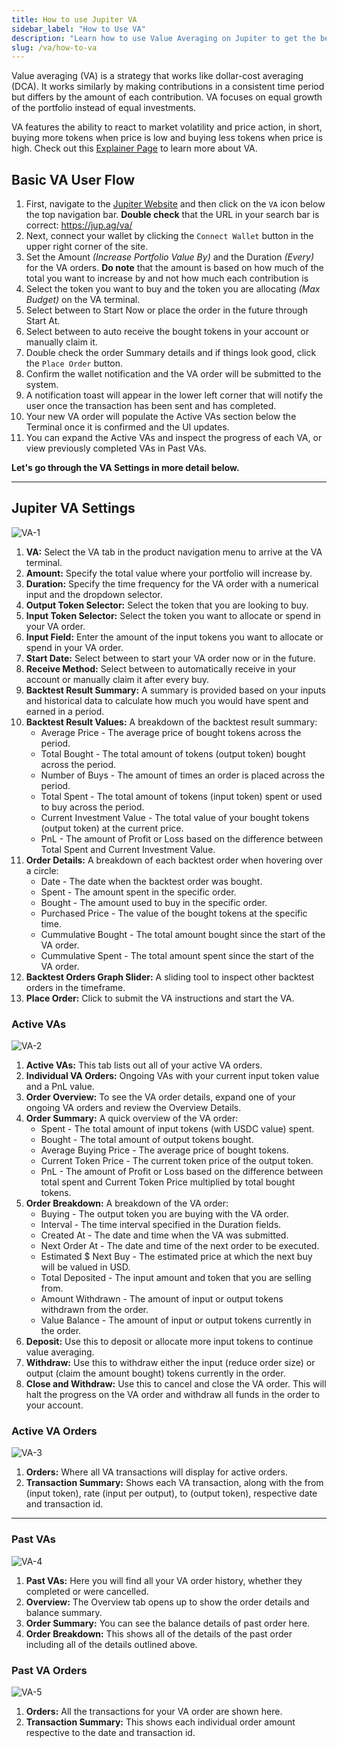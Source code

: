 ```yaml
---
title: How to use Jupiter VA
sidebar_label: "How to Use VA"
description: "Learn how to use Value Averaging on Jupiter to get the best price on your trades in. Learn today!"
slug: /va/how-to-va
---
```


<head>
    <title>How to use Value Averaging (VA) on Jupiter</title>
    <meta name="twitter:card" content="summary" />
</head>

Value averaging (VA) is a strategy that works like dollar-cost averaging (DCA). It works similarly by making contributions in a consistent time period but differs by the amount of each contribution. VA focuses on equal growth of the portfolio instead of equal investments.

VA features the ability to react to market volatility and price action, in short, buying more tokens when price is low and buying less tokens when price is high. Check out this [Explainer Page](./3-explainer.md) to learn more about VA.

## Basic VA User Flow

1. First, navigate to the [Jupiter Website](https://jup.ag/) and then click on the `VA` icon below the top navigation bar. **Double check** that the URL in your search bar is correct: https://jup.ag/va/
2. Next, connect your wallet by clicking the `Connect Wallet` button in the upper right corner of the site.
3. Set the Amount _(Increase Portfolio Value By)_ and the Duration _(Every)_ for the VA orders.
   **Do note** that the amount is based on how much of the total you want to increase by and not how much each contribution is
4. Select the token you want to buy and the token you are allocating _(Max Budget)_ on the VA terminal.
5. Select between to Start Now or place the order in the future through Start At.
6. Select between to auto receive the bought tokens in your account or manually claim it.
7. Double check the order Summary details and if things look good, click the `Place Order` button.
8. Confirm the wallet notification and the VA order will be submitted to the system.
9. A notification toast will appear in the lower left corner that will notify the user once the transaction has been sent and has completed.
10. Your new VA order will populate the Active VAs section below the Terminal once it is confirmed and the UI updates.
11. You can expand the Active VAs and inspect the progress of each VA, or view previously completed VAs in Past VAs.

**Let's go through the VA Settings in more detail below.**

---

## Jupiter VA Settings

![VA-1](../../img/va/va-1.png)

1. **VA:** Select the VA tab in the product navigation menu to arrive at the VA terminal.
2. **Amount:** Specify the total value where your portfolio will increase by.
3. **Duration:** Specify the time frequency for the VA order with a numerical input and the dropdown selector.
4. **Output Token Selector:** Select the token that you are looking to buy.
5. **Input Token Selector:** Select the token you want to allocate or spend in your VA order.
6. **Input Field:** Enter the amount of the input tokens you want to allocate or spend in your VA order.
7. **Start Date:** Select between to start your VA order now or in the future.
8. **Receive Method:** Select between to automatically receive in your account or manually claim it after every buy.
9. **Backtest Result Summary:** A summary is provided based on your inputs and historical data to calculate how much you would have spent and earned in a period.
10. **Backtest Result Values:** A breakdown of the backtest result summary:
    - Average Price - The average price of bought tokens across the period.
    - Total Bought - The total amount of tokens (output token) bought across the period.
    - Number of Buys - The amount of times an order is placed across the period.
    - Total Spent - The total amount of tokens (input token) spent or used to buy across the period.
    - Current Investment Value - The total value of your bought tokens (output token) at the current price.
    - PnL - The amount of Profit or Loss based on the difference between Total Spent and Current Investment Value.
11. **Order Details:** A breakdown of each backtest order when hovering over a circle:
    - Date - The date when the backtest order was bought.
    - Spent - The amount spent in the specific order.
    - Bought - The amount used to buy in the specific order.
    - Purchased Price - The value of the bought tokens at the specific time.
    - Cummulative Bought - The total amount bought since the start of the VA order.
    - Cummulative Spent - The total amount spent since the start of the VA order.
12. **Backtest Orders Graph Slider:** A sliding tool to inspect other backtest orders in the timeframe.
13. **Place Order:** Click to submit the VA instructions and start the VA.

### Active VAs

![VA-2](../../img/va/va-2.png)

1. **Active VAs:** This tab lists out all of your active VA orders.
2. **Individual VA Orders:** Ongoing VAs with your current input token value and a PnL value.
3. **Order Overview:** To see the VA order details, expand one of your ongoing VA orders and review the Overview Details.
4. **Order Summary:** A quick overview of the VA order:
   - Spent - The total amount of input tokens (with USDC value) spent.
   - Bought - The total amount of output tokens bought.
   - Average Buying Price - The average price of bought tokens.
   - Current Token Price - The current token price of the output token.
   - PnL - The amount of Profit or Loss based on the difference between total spent and Current Token Price multiplied by total bought tokens.
5. **Order Breakdown:** A breakdown of the VA order:
   - Buying - The output token you are buying with the VA order.
   - Interval - The time interval specified in the Duration fields.
   - Created At - The date and time when the VA was submitted.
   - Next Order At - The date and time of the next order to be executed.
   - Estimated $ Next Buy - The estimated price at which the next buy will be valued in USD.
   - Total Deposited - The input amount and token that you are selling from.
   - Amount Withdrawn - The amount of input or output tokens withdrawn from the order.
   - Value Balance - The amount of input or output tokens currently in the order.
6. **Deposit:** Use this to deposit or allocate more input tokens to continue value averaging.
7. **Withdraw:** Use this to withdraw either the input (reduce order size) or output (claim the amount bought) tokens currently in the order.
8. **Close and Withdraw:** Use this to cancel and close the VA order. This will halt the progress on the VA order and withdraw all funds in the order to your account.

### Active VA Orders

![VA-3](../../img/va/va-3.png)

1. **Orders:** Where all VA transactions will display for active orders.
2. **Transaction Summary:** Shows each VA transaction, along with the from (input token), rate (input per output), to (output token), respective date and transaction id.

---

### Past VAs

![VA-4](../../img/va/va-4.png)

1. **Past VAs:** Here you will find all your VA order history, whether they completed or were cancelled.
2. **Overview:** The Overview tab opens up to show the order details and balance summary.
3. **Order Summary:** You can see the balance details of past order here.
4. **Order Breakdown:** This shows all of the details of the past order including all of the details outlined above.

### Past VA Orders

![VA-5](../../img/va/va-5.png)

1. **Orders:** All the transactions for your VA order are shown here.
2. **Transaction Summary:** This shows each individual order amount respective to the date and transaction id.
